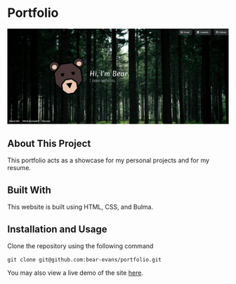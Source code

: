 # Portfolio

![screenshot](/assets/Screenshot.jpg)

## About This Project

This portfolio acts as a showcase for my personal projects and for my resume.

## Built With

This website is built using HTML, CSS, and Bulma.

## Installation and Usage

Clone the repository using the following command

```
git clone git@github.com:bear-evans/portfolio.git
```

You may also view a live demo of the site [here](https://bear-evans.github.io/portfolio/).

